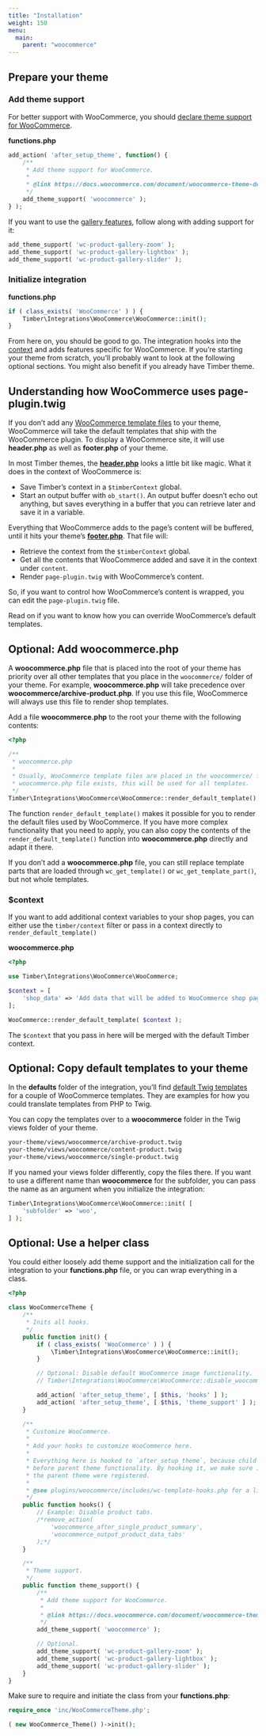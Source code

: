 ```yaml
---
title: "Installation"
weight: 150
menu:
  main:
    parent: "woocommerce"
---
```


## Prepare your theme

### Add theme support

For better support with WooCommerce, you should [declare theme support for WooCommerce](https://docs.woocommerce.com/document/woocommerce-theme-developer-handbook/#section-5).

**functions.php**

```php
add_action( 'after_setup_theme', function() {
    /**
     * Add theme support for WooCommerce.
     *
     * @link https://docs.woocommerce.com/document/woocommerce-theme-developer-handbook/#section-5
     */
    add_theme_support( 'woocommerce' );
} );
```

If you want to use the [gallery features](https://docs.woocommerce.com/document/woocommerce-theme-developer-handbook/#section-8), follow along with adding support for it:

```php
add_theme_support( 'wc-product-gallery-zoom' );
add_theme_support( 'wc-product-gallery-lightbox' );
add_theme_support( 'wc-product-gallery-slider' );
```

### Initialize integration

**functions.php**

```php
if ( class_exists( 'WooCommerce' ) ) {
    Timber\Integrations\WooCommerce\WooCommerce::init();
}
```

From here on, you should be good to go. The integration hooks into the [context](https://github.com/MINDKomm/timber-integration-woocommerce/blob/master/docs/usage.md#woocommerce-context) and adds features specific for WooCommerce. If you’re starting your theme from scratch, you’ll probably want to look at the following optional sections. You might also benefit if you already have Timber theme.

## Understanding how WooCommerce uses page-plugin.twig

If you don’t add any [WooCommerce template files](https://docs.woocommerce.com/document/template-structure/) to your theme, WooCommerce will take the default templates that ship with the WooCommerce plugin. To display a WooCommerce site, it will use **header.php** as well as **footer.php** of your theme.

In most Timber themes, the [**header.php**](https://github.com/timber/starter-theme/blob/master/theme/header.php) looks a little bit like magic. What it does in the context of WooCommerce is:

- Save Timber’s context in a `$timberContext` global.
- Start an output buffer with `ob_start()`. An output buffer doesn’t echo out anything, but saves everything in a buffer that you can retrieve later and save it in a variable.

Everything that WooCommerce adds to the page’s content will be buffered, until it hits your theme’s [**footer.php**](https://github.com/timber/starter-theme/blob/master/footer.php). That file will:

- Retrieve the context from the `$timberContext` global.
- Get all the contents that WooCommerce added and save it in the context under `content`.
- Render `page-plugin.twig` with WooCommerce’s content.

So, if you want to control how WooCommerce’s content is wrapped, you can edit the `page-plugin.twig` file.

Read on if you want to know how you can override WooCommerce’s default templates.

## Optional: Add woocommerce.php

A **woocommerce.php** file that is placed into the root of your theme has priority over all other templates that you place in the `woocommerce/` folder of your theme. For example, **woocommerce.php** will take precedence over **woocommerce/archive-product.php**. If you use this file, WooCommerce will always use this file to render shop templates.

Add a file **woocommerce.php** to the root your theme with the following contents:

```php
<?php

/**
 * woocommerce.php
 *
 * Usually, WooCommerce template files are placed in the woocommerce/ folder of the theme. If a
 * woocommerce.php file exists, this will be used for all templates.
 */
Timber\Integrations\WooCommerce\WooCommerce::render_default_template();
```

The function `render_default_template()` makes it possible for you to render the default files used by WooCommerce. If you have more complex functionality that you need to apply, you can also copy the contents of the `render_default_template()` function into **woocommerce.php** directly and adapt it there.

If you don’t add a **woocommerce.php** file, you can still replace template parts that are loaded through `wc_get_template()` or `wc_get_template_part()`, but not whole templates.

### $context

If you want to add additional context variables to your shop pages, you can either use the `timber/context` filter or pass in a context directly to `render_default_template()`

**woocommerce.php**

```php
<?php

use Timber\Integrations\WooCommerce\WooCommerce;

$context = [
    'shop_data' => 'Add data that will be added to WooCommerce shop pages only',
];

WooCommerce::render_default_template( $context );
```

The `$context` that you pass in here will be merged with the default Timber context.

## Optional: Copy default templates to your theme

In the **defaults** folder of the integration, you’ll find [default Twig templates](https://github.com/MINDKomm/timber-integration-woocommerce/tree/master/defaults) for a couple of WooCommerce templates. They are examples for how you could translate templates from PHP to Twig.

You can copy the templates over to a **woocommerce** folder in the Twig views folder of your theme.

```txt
your-theme/views/woocommerce/archive-product.twig
your-theme/views/woocommerce/content-product.twig
your-theme/views/woocommerce/single-product.twig
```

If you named your views folder differently, copy the files there. If you want to use a different name than **woocommerce** for the subfolder, you can pass the name as an argument when you initialize the integration:

```php
Timber\Integrations\WooCommerce\WooCommerce::init( [
    'subfolder' => 'woo',
] );
```

## Optional: Use a helper class

You could either loosely add theme support and the initialization call for the integration to your **functions.php** file, or you can wrap everything in a class.

```php
<?php

class WooCommerceTheme {
    /**
     * Inits all hooks.
     */
    public function init() {
        if ( class_exists( 'WooCommerce' ) ) {
            \Timber\Integrations\WooCommerce\WooCommerce::init();
        }

        // Optional: Disable default WooCommerce image functionality.
        // Timber\Integrations\WooCommerce\WooCommerce::disable_woocommerce_images();

        add_action( 'after_setup_theme', [ $this, 'hooks' ] );
        add_action( 'after_setup_theme', [ $this, 'theme_support' ] );
    }

    /**
     * Customize WooCommerce.
     *
     * Add your hooks to customize WooCommerce here.
     *
     * Everything here is hooked to `after_setup_theme`, because child theme functionality runs
     * before parent theme functionality. By hooking it, we make sure it runs after all hooks in
     * the parent theme were registered.
     *
     * @see plugins/woocommerce/includes/wc-template-hooks.php for a list of available actions.
     */
    public function hooks() {
        // Example: Disable product tabs.
        /*remove_action(
            'woocommerce_after_single_product_summary',
            'woocommerce_output_product_data_tabs'
        );*/
    }

    /**
     * Theme support.
     */
    public function theme_support() {
        /**
         * Add theme support for WooCommerce.
         *
         * @link https://docs.woocommerce.com/document/woocommerce-theme-developer-handbook/#section-5
         */
        add_theme_support( 'woocommerce' );

        // Optional.
        add_theme_support( 'wc-product-gallery-zoom' );
		add_theme_support( 'wc-product-gallery-lightbox' );
		add_theme_support( 'wc-product-gallery-slider' );
    }
}
```

Make sure to require and initiate the class from your **functions.php**:

```php
require_once 'inc/WooCommerceTheme.php';

( new WooCommerce_Theme() )->init();
```
